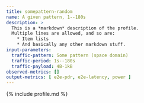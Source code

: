 ```yaml
---
title: somepattern-random
name: A given pattern, 1--180s
description: >
  This is a *markdown* description of the profile.
  Multiple lines are allowed, and so are:
    * Item lists
    * And basically any other markdown stuff.
input-parameters:
  traffic-pattern: Some pattern (space domain)
  traffic-period: 1s--180s
  traffic-payload: 4B-1kB
observed-metrics: []
output-metrics: [ e2e-pdr, e2e-latency, power ]
---
```


{% include profile.md %}
